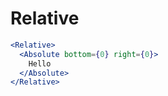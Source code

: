 # Relative

```.jsx
<Relative>
  <Absolute bottom={0} right={0}>
    Hello
  </Absolute>
</Relative>
```

